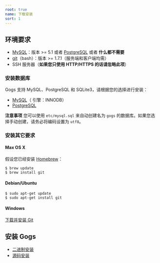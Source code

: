 ```yaml
---
root: true
name: 下载安装
sort: 1
---
```


## 环境要求

- [MySQL](http://dev.mysql.com)：版本 >= 5.1 或者 [PostgreSQL](http://www.postgresql.org/) 或者 **什么都不需要**
- [git](http://git-scm.com/)（bash）：版本 >= 1.7.1（服务端和客户端均需）
- SSH 服务器（**如果您只使用 HTTP/HTTPS 的话请忽略此项**）

### 安装数据库

Gogs 支持 MySQL、PostgreSQL 和 SQLite3，请根据您的选择进行安装：

- [MySQL](http://dev.mysql.com/downloads/mysql/)（ 引擎：INNODB）
- [PostgreSQL](http://www.postgresql.org/download/)

**注意事项** 您可以使用 `etc/mysql.sql` 来自动创建名为 `gogs` 的数据库。如果您选择手动创建，请务必将编码设置为 `utf8`。
 
### 安装其它要求

#### Max OS X

假设您已经安装 [Homebrew](http://brew.sh/)：

```
$ brew update
$ brew install git
```

#### Debian/Ubuntu

```
$ sudo apt-get update
$ sudo apt-get install git
```

#### Windows

[下载并安装 Git](http://git-scm.com/downloads)

## 安装 Gogs

- [二进制安装](http://gogs.io/docs/installation/install_from_binary.html)
- [源码安装](http://gogs.io/docs/installation/install_from_source.html)